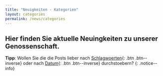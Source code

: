 ```yaml
---
title: "Neuigkeiten - Kategorien"
layout: categories
permalink: /news/categories
---
```


## Hier finden Sie aktuelle Neuingkeiten zu unserer Genossenschaft.

**Tipp**: Wollen Sie die die Posts lieber nach [Schlagwoerten](/news/tags){: .btn .btn--inverse} oder nach [Datum](/news){: .btn .btn--inverse} durchstoebern?
{: .notice--info}